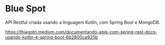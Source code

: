 # Blue Spot

API Restful criada usando a linguagem Kotlin, com Spring Boot e MongoDB.

https://thiagotn.medium.com/documentando-apis-com-spring-rest-docs-usando-kotlin-e-spring-boot-6b2800ce825b
